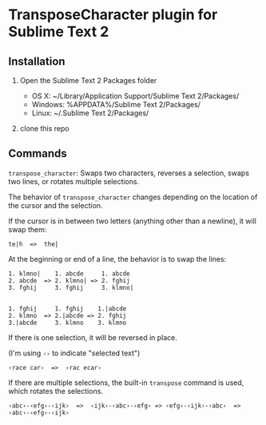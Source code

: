 TransposeCharacter plugin for Sublime Text 2
=============================================

Installation
------------

1. Open the Sublime Text 2 Packages folder

    - OS X: ~/Library/Application Support/Sublime Text 2/Packages/
    - Windows: %APPDATA%/Sublime Text 2/Packages/
    - Linux: ~/.Sublime Text 2/Packages/

2. clone this repo

Commands
--------

`transpose_character`: Swaps two characters, reverses a selection, swaps two lines, or rotates multiple selections.

The behavior of `transpose_character` changes depending on the location of the
cursor and the selection.

If the cursor is in between two letters (anything other than a newline), it will
swap them:

`te|h  =>  the|`

At the beginning or end of a line, the behavior is to swap the lines:

    1. klmno|    1. abcde     1. abcde
    2. abcde  => 2. klmno| => 2. fghij
    3. fghij     3. fghij     3. klmno|


    1. fghij     1. fghij    1.|abcde
    2. klmno  => 2.|abcde => 2. fghij
    3.|abcde     3. klmno    3. klmno

If there is one selection, it will be reversed in place.

(I'm using `‹›` to indicate "selected text")

`‹race car›  =>  ‹rac ecar›`

If there are multiple selections, the built-in `transpose` command is used, which rotates the selections.

`‹abc›-‹efg›-‹ijk›  =>  ‹ijk›-‹abc›-‹efg› => ‹efg›-‹ijk›-‹abc›  =>  ‹abc›-‹efg›-‹ijk›`